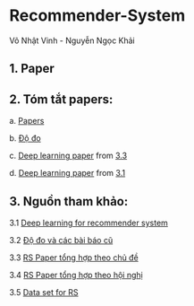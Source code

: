 # Recommender-System

Võ Nhật Vinh - Nguyễn Ngọc Khải

## 1. Paper

## 2. Tóm tắt papers:

a. [Papers](https://docs.google.com/document/d/11OkUl8dqoeRH0W0XtP1mHLalb5t_tjtlxheONG_bwhw/edit)

b. [Độ đo](https://docs.google.com/document/d/1waHZ0t8w-0Hmx3c8INTHxDEV8GItm2LZwX0mtndoh1g/edit)

c. [Deep learning paper](https://docs.google.com/document/d/1kRezGX6MXra-QSC7TMkSopTeIYnccZi8CjjxBmUP01k/edit) from [3.3](https://github.com/AISquaredLab/RSPapers/tree/master/04-Deep%20Learning%20based%20RS)

d. [Deep learning paper](https://studenthcmusedu-my.sharepoint.com/:w:/g/personal/1612909_student_hcmus_edu_vn/EWcMrzcF_EBGjc7tJ_DdqEsBaN4IEj7K5ikHzhkZnH5oRQ?e=Lo9p2W) from [3.1](https://github.com/robi56/Deep-Learning-for-Recommendation-Systems)

## 3. Nguồn tham khảo:
3.1 [Deep learning for recommender system](https://github.com/robi56/Deep-Learning-for-Recommendation-Systems)

3.2 [Độ đo và các bài báo cũ](https://github.com/Lab41/hermes/wiki/References)

3.3 [RS Paper tổng hợp theo chủ đề](https://github.com/AISquaredLab/RSPapers)

3.4 [RS Paper tổng hợp theo hội nghị](https://github.com/daicoolb/RecommenderSystem-Paper)

3.5 [Data set for RS](http://www.shichuan.org/HIN_dataset.html)
